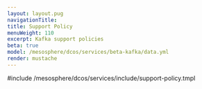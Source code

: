 ```yaml
---
layout: layout.pug
navigationTitle:
title: Support Policy
menuWeight: 110
excerpt: Kafka support policies
beta: true
model: /mesosphere/dcos/services/beta-kafka/data.yml
render: mustache
---
```


#include /mesosphere/dcos/services/include/support-policy.tmpl
